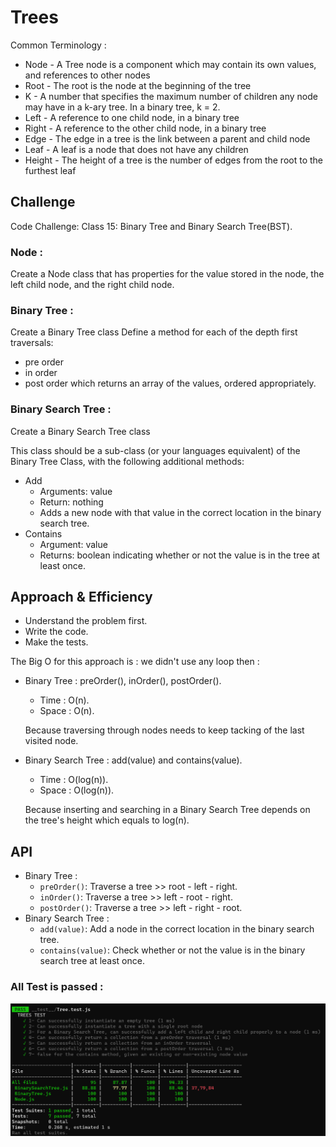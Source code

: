 # Trees

<!-- Short summary or background information -->

Common Terminology :

- Node - A Tree node is a component which may contain its own values, and references to other nodes
- Root - The root is the node at the beginning of the tree
- K - A number that specifies the maximum number of children any node may have in a k-ary tree. In a binary tree, k = 2.
- Left - A reference to one child node, in a binary tree
- Right - A reference to the other child node, in a binary tree
- Edge - The edge in a tree is the link between a parent and child node
- Leaf - A leaf is a node that does not have any children
- Height - The height of a tree is the number of edges from the root to the furthest leaf

## Challenge

<!-- Description of the challenge -->

Code Challenge: Class 15: Binary Tree and Binary Search Tree(BST).

### Node :

Create a Node class that has properties for the value stored in the node, the left child node, and the right child node.

### Binary Tree :

Create a Binary Tree class
Define a method for each of the depth first traversals:

- pre order
- in order
- post order which returns an array of the values, ordered appropriately.

### Binary Search Tree :

Create a Binary Search Tree class

This class should be a sub-class (or your languages equivalent) of the Binary Tree Class, with the following additional methods:

- Add
  - Arguments: value
  - Return: nothing
  - Adds a new node with that value in the correct location in the binary search tree.
- Contains
  - Argument: value
  - Returns: boolean indicating whether or not the value is in the tree at least once.

## Approach & Efficiency

<!-- What approach did you take? Why? What is the Big O space/time for this approach? -->

- Understand the problem first.
- Write the code.
- Make the tests.

The Big O for this approach is : we didn't use any loop then :

- Binary Tree : preOrder(), inOrder(), postOrder().

  - Time : O(n).
  - Space : O(n).

  Because traversing through nodes needs to keep tacking of the last visited node.

- Binary Search Tree : add(value) and contains(value).

  - Time : O(log(n)).
  - Space : O(log(n)).

  Because inserting and searching in a Binary Search Tree depends on the tree's height which equals to log(n).

## API

<!-- Description of each method publicly available in each of your trees -->

- Binary Tree :
  - `preOrder()`: Traverse a tree >> root - left - right.
  - `inOrder()`: Traverse a tree >> left - root - right.
  - `postOrder()`: Traverse a tree >> left - right - root.
- Binary Search Tree :
  - `add(value)`: Add a node in the correct location in the binary search tree.
  - `contains(value)`: Check whether or not the value is in the binary search tree at least once.

### All Test is passed :

![Tree Test](./assets/Tree.test.png)
